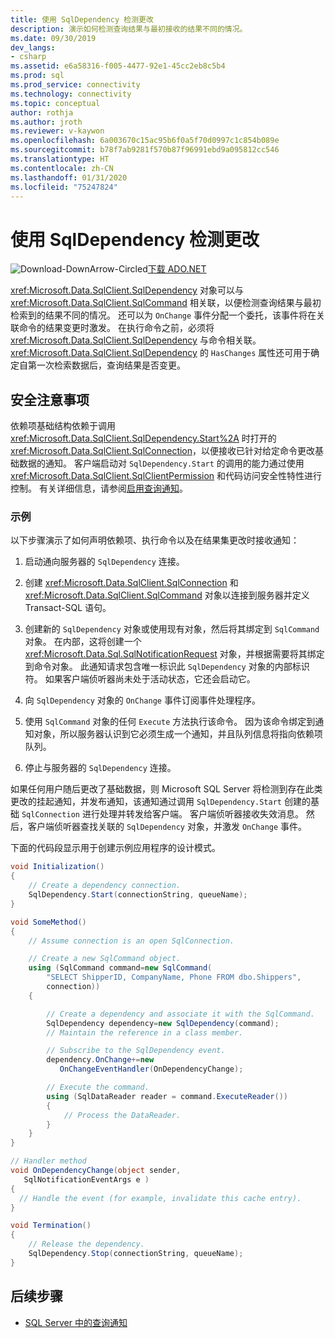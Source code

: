 ```yaml
---
title: 使用 SqlDependency 检测更改
description: 演示如何检测查询结果与最初接收的结果不同的情况。
ms.date: 09/30/2019
dev_langs:
- csharp
ms.assetid: e6a58316-f005-4477-92e1-45cc2eb8c5b4
ms.prod: sql
ms.prod_service: connectivity
ms.technology: connectivity
ms.topic: conceptual
author: rothja
ms.author: jroth
ms.reviewer: v-kaywon
ms.openlocfilehash: 6a003670c15ac95b6f0a5f70d0997c1c854b089e
ms.sourcegitcommit: b78f7ab9281f570b87f96991ebd9a095812cc546
ms.translationtype: HT
ms.contentlocale: zh-CN
ms.lasthandoff: 01/31/2020
ms.locfileid: "75247824"
---
```

# <a name="detecting-changes-with-sqldependency"></a>使用 SqlDependency 检测更改

![Download-DownArrow-Circled](../../../ssdt/media/download.png)[下载 ADO.NET](../../sql-connection-libraries.md#anchor-20-drivers-relational-access)

<xref:Microsoft.Data.SqlClient.SqlDependency> 对象可以与 <xref:Microsoft.Data.SqlClient.SqlCommand> 相关联，以便检测查询结果与最初检索到的结果不同的情况。 还可以为 `OnChange` 事件分配一个委托，该事件将在关联命令的结果变更时激发。 在执行命令之前，必须将 <xref:Microsoft.Data.SqlClient.SqlDependency> 与命令相关联。 <xref:Microsoft.Data.SqlClient.SqlDependency> 的 `HasChanges` 属性还可用于确定自第一次检索数据后，查询结果是否变更。

## <a name="security-considerations"></a>安全注意事项

依赖项基础结构依赖于调用 <xref:Microsoft.Data.SqlClient.SqlDependency.Start%2A> 时打开的 <xref:Microsoft.Data.SqlClient.SqlConnection>，以便接收已针对给定命令更改基础数据的通知。 客户端启动对 `SqlDependency.Start` 的调用的能力通过使用 <xref:Microsoft.Data.SqlClient.SqlClientPermission> 和代码访问安全性特性进行控制。 有关详细信息，请参阅[启用查询通知](enable-query-notifications.md)。

### <a name="example"></a>示例

以下步骤演示了如何声明依赖项、执行命令以及在结果集更改时接收通知：

1. 启动通向服务器的 `SqlDependency` 连接。

2. 创建 <xref:Microsoft.Data.SqlClient.SqlConnection> 和 <xref:Microsoft.Data.SqlClient.SqlCommand> 对象以连接到服务器并定义 Transact-SQL 语句。

3. 创建新的 `SqlDependency` 对象或使用现有对象，然后将其绑定到 `SqlCommand` 对象。 在内部，这将创建一个 <xref:Microsoft.Data.Sql.SqlNotificationRequest> 对象，并根据需要将其绑定到命令对象。 此通知请求包含唯一标识此 `SqlDependency` 对象的内部标识符。 如果客户端侦听器尚未处于活动状态，它还会启动它。

4. 向 `SqlDependency` 对象的 `OnChange` 事件订阅事件处理程序。

5. 使用 `SqlCommand` 对象的任何 `Execute` 方法执行该命令。 因为该命令绑定到通知对象，所以服务器认识到它必须生成一个通知，并且队列信息将指向依赖项队列。

6. 停止与服务器的 `SqlDependency` 连接。

如果任何用户随后更改了基础数据，则 Microsoft SQL Server 将检测到存在此类更改的挂起通知，并发布通知，该通知通过调用 `SqlDependency.Start` 创建的基础 `SqlConnection` 进行处理并转发给客户端。 客户端侦听器接收失效消息。 然后，客户端侦听器查找关联的 `SqlDependency` 对象，并激发 `OnChange` 事件。

下面的代码段显示用于创建示例应用程序的设计模式。

```csharp
void Initialization()
{
    // Create a dependency connection.
    SqlDependency.Start(connectionString, queueName);
}

void SomeMethod()
{
    // Assume connection is an open SqlConnection.

    // Create a new SqlCommand object.
    using (SqlCommand command=new SqlCommand(
        "SELECT ShipperID, CompanyName, Phone FROM dbo.Shippers",
        connection))
    {

        // Create a dependency and associate it with the SqlCommand.
        SqlDependency dependency=new SqlDependency(command);
        // Maintain the reference in a class member.

        // Subscribe to the SqlDependency event.
        dependency.OnChange+=new
           OnChangeEventHandler(OnDependencyChange);

        // Execute the command.
        using (SqlDataReader reader = command.ExecuteReader())
        {
            // Process the DataReader.
        }
    }
}

// Handler method
void OnDependencyChange(object sender,
   SqlNotificationEventArgs e )
{
  // Handle the event (for example, invalidate this cache entry).
}

void Termination()
{
    // Release the dependency.
    SqlDependency.Stop(connectionString, queueName);
}
```

## <a name="next-steps"></a>后续步骤
- [SQL Server 中的查询通知](query-notifications-sql-server.md)
